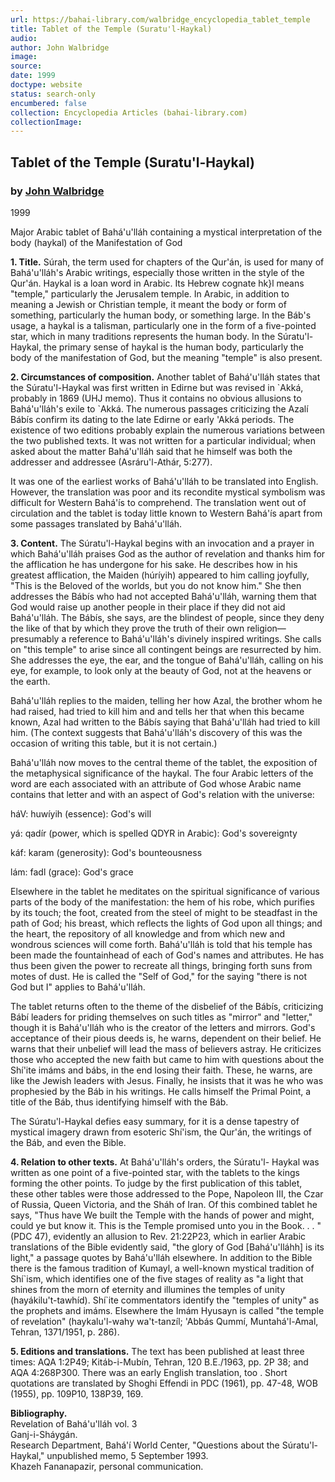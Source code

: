 ```yaml
---
url: https://bahai-library.com/walbridge_encyclopedia_tablet_temple
title: Tablet of the Temple (Suratu'l-Haykal)
audio: 
author: John Walbridge
image: 
source: 
date: 1999
doctype: website
status: search-only
encumbered: false
collection: Encyclopedia Articles (bahai-library.com)
collectionImage: 
---
```



## Tablet of the Temple (Suratu'l-Haykal)

### by [John Walbridge](https://bahai-library.com/author/John+Walbridge)

1999


Major Arabic tablet of Bahá'u'lláh containing a mystical interpretation of the body (haykal) of the Manifestation of God

**1\. Title.** Súrah, the term used for chapters of the Qur'án, is used for many of Bahá'u'lláh's Arabic writings, especially those written in the style of the Qur'án. Haykal is a loan word in Arabic. Its Hebrew cognate hk}l means "temple," particularly the Jerusalem temple. In Arabic, in addition to meaning a Jewish or Christian temple, it meant the body or form of something, particularly the human body, or something large. In the Báb's usage, a haykal is a talisman, particularly one in the form of a five-pointed star, which in many traditions represents the human body. In the Súratu'l- Haykal, the primary sense of haykal is the human body, particularly the body of the manifestation of God, but the meaning "temple" is also present.

**2\. Circumstances of composition.** Another tablet of Bahá'u'lláh states that the Súratu'l-Haykal was first written in Edirne but was revised in \`Akká, probably in 1869 (UHJ memo). Thus it contains no obvious allusions to Bahá'u'lláh's exile to \`Akká. The numerous passages criticizing the Azalí Bábís confirm its dating to the late Edirne or early 'Akká periods. The existence of two editions probably explain the numerous variations between the two published texts. It was not written for a particular individual; when asked about the matter Bahá'u'lláh said that he himself was both the addresser and addressee (Asráru'l-Athár, 5:277).

It was one of the earliest works of Bahá'u'lláh to be translated into English. However, the translation was poor and its recondite mystical symbolism was difficult for Western Bahá'ís to comprehend. The translation went out of circulation and the tablet is today little known to Western Bahá'ís apart from some passages translated by Bahá'u'lláh.

**3\. Content.** The Súratu'l-Haykal begins with an invocation and a prayer in which Bahá'u'lláh praises God as the author of revelation and thanks him for the afflication he has undergone for his sake. He describes how in his greatest afflication, the Maiden (húríyih) appeared to him calling joyfully, "This is the Beloved of the worlds, but you do not know him." She then addresses the Bábís who had not accepted Bahá'u'lláh, warning them that God would raise up another people in their place if they did not aid Bahá'u'lláh. The Bábís, she says, are the blindest of people, since they deny the like of that by which they prove the truth of their own religion—presumably a reference to Bahá'u'lláh's divinely inspired writings. She calls on "this temple" to arise since all contingent beings are resurrected by him. She addresses the eye, the ear, and the tongue of Bahá'u'lláh, calling on his eye, for example, to look only at the beauty of God, not at the heavens or the earth.

Bahá'u'lláh replies to the maiden, telling her how Azal, the brother whom he had raised, had tried to kill him and and tells her that when this became known, Azal had written to the Bábís saying that Bahá'u'lláh had tried to kill him. (The context suggests that Bahá'u'lláh's discovery of this was the occasion of writing this table, but it is not certain.)

Bahá'u'lláh now moves to the central theme of the tablet, the exposition of the metaphysical significance of the haykal. The four Arabic letters of the word are each associated with an attribute of God whose Arabic name contains that letter and with an aspect of God's relation with the universe:

háV: huwíyih (essence): God's will

yá: qadír (power, which is spelled QDYR in Arabic): God's sovereignty

káf: karam (generosity): God's bounteousness

lám: fadl (grace): God's grace

Elsewhere in the tablet he meditates on the spiritual significance of various parts of the body of the manifestation: the hem of his robe, which purifies by its touch; the foot, created from the steel of might to be steadfast in the path of God; his breast, which reflects the lights of God upon all things; and the heart, the repository of all knowledge and from which new and wondrous sciences will come forth. Bahá'u'lláh is told that his temple has been made the fountainhead of each of God's names and attributes. He has thus been given the power to recreate all things, bringing forth suns from motes of dust. He is called the "Self of God," for the saying "there is not God but I" applies to Bahá'u'lláh.

The tablet returns often to the theme of the disbelief of the Bábís, criticizing Bábí leaders for priding themselves on such titles as "mirror" and "letter," though it is Bahá'u'lláh who is the creator of the letters and mirrors. God's acceptance of their pious deeds is, he warns, dependent on their belief. He warns that their unbelief will lead the mass of believers astray. He criticizes those who accepted the new faith but came to him with questions about the Shí'ite imáms and bábs, in the end losing their faith. These, he warns, are like the Jewish leaders with Jesus. Finally, he insists that it was he who was prophesied by the Báb in his writings. He calls himself the Primal Point, a title of the Báb, thus identifying himself with the Báb.

The Súratu'l-Haykal defies easy summary, for it is a dense tapestry of mystical imagery drawn from esoteric Shí'ism, the Qur'án, the writings of the Báb, and even the Bible.

**4\. Relation to other texts.** At Bahá'u'lláh's orders, the Súratu'l- Haykal was written as one point of a five-pointed star, with the tablets to the kings forming the other points. To judge by the first publication of this tablet, these other tables were those addressed to the Pope, Napoleon III, the Czar of Russia, Queen Victoria, and the Sháh of Iran. Of this combined tablet he says, "Thus have We built the Temple with the hands of power and might, could ye but know it. This is the Temple promised unto you in the Book. . . " (PDC 47), evidently an allusion to Rev. 21:22P23, which in earlier Arabic translations of the Bible evidently said, "the glory of God \[Bahá'u'lláhh\] is its light," a passage quotes by Bahá'u'lláh elsewhere. In addition to the Bible there is the famous tradition of Kumayl, a well-known mystical tradition of Shí\`ism, which identifies one of the five stages of reality as "a light that shines from the morn of eternity and illumines the temples of unity (hayákilu't-tawhíd). Shí\`ite commentators identify the "temples of unity" as the prophets and imáms. Elsewhere the Imám Hyusayn is called "the temple of revelation" (haykalu'l-wahy wa't-tanzíl; 'Abbás Qummí, Muntahá'l-Amal, Tehran, 1371/1951, p. 286).

**5\. Editions and translations.** The text has been published at least three times: AQA 1:2P49; Kitáb-i-Mubín, Tehran, 120 B.E./1963, pp. 2P 38; and AQA 4:268P300. There was an early English translation, too . Short quotations are translated by Shoghi Effendi in PDC (1961), pp. 47-48, WOB (1955), pp. 109P10, 138P39, 169.

**Bibliography.**  
Revelation of Bahá'u'lláh vol. 3  
Ganj-i-Sháygán.  
Research Department, Bahá'í World Center, "Questions about the Súratu'l- Haykal," unpublished memo, 5 September 1993.  
Khazeh Fananapazir, personal communication.